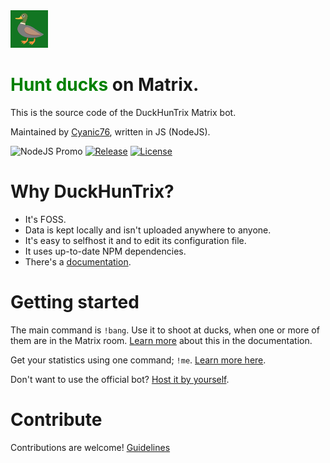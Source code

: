 <img src="src/assets/dh.png" width="60">

# <span style="color: green;">Hunt ducks</span> on Matrix.

This is the source code of the DuckHunTrix Matrix bot.

Maintained by [Cyanic76](https://cyanic.me), written in JS (NodeJS).

![NodeJS Promo](https://img.shields.io/badge/-20-339933?style=flat&logo=javascript&logoColor=white&label=NodeJS%20version)
[![Release](https://img.shields.io/badge/-0.0.5-ff6666?style=flat&label=Beta%20Release)](https://codeberg.org/DuckHunt/DuckHunTrix/tags)
[![License](https://img.shields.io/badge/-OSL%203.0-333333?style=flat&label=License)](https://codeberg.org/DuckHunt/DuckHunTrix/src/branch/main/LICENSE.md)

# Why DuckHunTrix?

- It's FOSS.
- Data is kept locally and isn't uploaded anywhere to anyone.
- It's easy to selfhost it and to edit its configuration file.
- It uses up-to-date NPM dependencies.
- There's a [documentation](https://cyanic76.gitbook.io/duckhuntrix).

# Getting started

The main command is `!bang`. Use it to shoot at ducks, when one or more of them are in the Matrix room. [Learn more](https://cyanic76.gitbook.io/duckhuntrix/features/getting-started) about this in the documentation.

Get your statistics using one command; `!me`. [Learn more here](https://cyanic76.gitbook.io/duckhuntrix/features/commands#me).

Don't want to use the official bot? [Host it by yourself](https://cyanic76.gitbook.io/duckhuntrix/admin/selfhost).

# Contribute

Contributions are welcome!
[Guidelines](https://cyanic76.gitbook.io/duckhuntrix/contributing)
